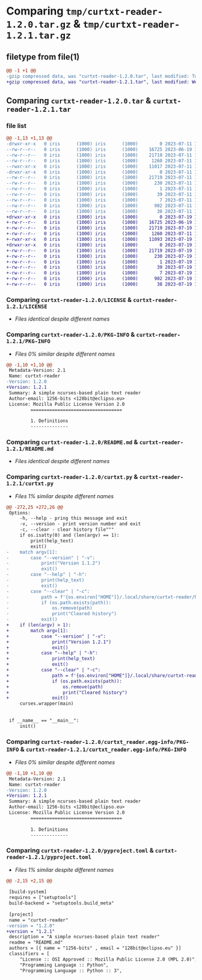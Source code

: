 # Comparing `tmp/curtxt-reader-1.2.0.tar.gz` & `tmp/curtxt-reader-1.2.1.tar.gz`

## filetype from file(1)

```diff
@@ -1 +1 @@
-gzip compressed data, was "curtxt-reader-1.2.0.tar", last modified: Tue Jul 11 17:19:45 2023, max compression
+gzip compressed data, was "curtxt-reader-1.2.1.tar", last modified: Wed Jul 19 12:10:31 2023, max compression
```

## Comparing `curtxt-reader-1.2.0.tar` & `curtxt-reader-1.2.1.tar`

### file list

```diff
@@ -1,13 +1,13 @@
-drwxr-xr-x   0 iris      (1000) iris      (1000)        0 2023-07-11 17:19:45.257047 curtxt-reader-1.2.0/
--rw-r--r--   0 iris      (1000) iris      (1000)    16725 2023-06-19 15:58:49.000000 curtxt-reader-1.2.0/LICENSE
--rw-r--r--   0 iris      (1000) iris      (1000)    21719 2023-07-11 17:19:45.257047 curtxt-reader-1.2.0/PKG-INFO
--rw-r--r--   0 iris      (1000) iris      (1000)     1260 2023-07-11 17:04:49.000000 curtxt-reader-1.2.0/README.md
--rwxr-xr-x   0 iris      (1000) iris      (1000)    11017 2023-07-11 17:01:08.000000 curtxt-reader-1.2.0/curtxt.py
-drwxr-xr-x   0 iris      (1000) iris      (1000)        0 2023-07-11 17:19:45.257047 curtxt-reader-1.2.0/curtxt_reader.egg-info/
--rw-r--r--   0 iris      (1000) iris      (1000)    21719 2023-07-11 17:19:45.000000 curtxt-reader-1.2.0/curtxt_reader.egg-info/PKG-INFO
--rw-r--r--   0 iris      (1000) iris      (1000)      230 2023-07-11 17:19:45.000000 curtxt-reader-1.2.0/curtxt_reader.egg-info/SOURCES.txt
--rw-r--r--   0 iris      (1000) iris      (1000)        1 2023-07-11 17:19:45.000000 curtxt-reader-1.2.0/curtxt_reader.egg-info/dependency_links.txt
--rw-r--r--   0 iris      (1000) iris      (1000)       39 2023-07-11 17:19:45.000000 curtxt-reader-1.2.0/curtxt_reader.egg-info/entry_points.txt
--rw-r--r--   0 iris      (1000) iris      (1000)        7 2023-07-11 17:19:45.000000 curtxt-reader-1.2.0/curtxt_reader.egg-info/top_level.txt
--rw-r--r--   0 iris      (1000) iris      (1000)      902 2023-07-11 17:06:35.000000 curtxt-reader-1.2.0/pyproject.toml
--rw-r--r--   0 iris      (1000) iris      (1000)       38 2023-07-11 17:19:45.257047 curtxt-reader-1.2.0/setup.cfg
+drwxr-xr-x   0 iris      (1000) iris      (1000)        0 2023-07-19 12:10:31.516509 curtxt-reader-1.2.1/
+-rw-r--r--   0 iris      (1000) iris      (1000)    16725 2023-06-19 15:58:49.000000 curtxt-reader-1.2.1/LICENSE
+-rw-r--r--   0 iris      (1000) iris      (1000)    21719 2023-07-19 12:10:31.516509 curtxt-reader-1.2.1/PKG-INFO
+-rw-r--r--   0 iris      (1000) iris      (1000)     1260 2023-07-11 17:04:49.000000 curtxt-reader-1.2.1/README.md
+-rwxr-xr-x   0 iris      (1000) iris      (1000)    11093 2023-07-19 12:09:26.000000 curtxt-reader-1.2.1/curtxt.py
+drwxr-xr-x   0 iris      (1000) iris      (1000)        0 2023-07-19 12:10:31.513176 curtxt-reader-1.2.1/curtxt_reader.egg-info/
+-rw-r--r--   0 iris      (1000) iris      (1000)    21719 2023-07-19 12:10:31.000000 curtxt-reader-1.2.1/curtxt_reader.egg-info/PKG-INFO
+-rw-r--r--   0 iris      (1000) iris      (1000)      230 2023-07-19 12:10:31.000000 curtxt-reader-1.2.1/curtxt_reader.egg-info/SOURCES.txt
+-rw-r--r--   0 iris      (1000) iris      (1000)        1 2023-07-19 12:10:31.000000 curtxt-reader-1.2.1/curtxt_reader.egg-info/dependency_links.txt
+-rw-r--r--   0 iris      (1000) iris      (1000)       39 2023-07-19 12:10:31.000000 curtxt-reader-1.2.1/curtxt_reader.egg-info/entry_points.txt
+-rw-r--r--   0 iris      (1000) iris      (1000)        7 2023-07-19 12:10:31.000000 curtxt-reader-1.2.1/curtxt_reader.egg-info/top_level.txt
+-rw-r--r--   0 iris      (1000) iris      (1000)      902 2023-07-19 12:09:35.000000 curtxt-reader-1.2.1/pyproject.toml
+-rw-r--r--   0 iris      (1000) iris      (1000)       38 2023-07-19 12:10:31.516509 curtxt-reader-1.2.1/setup.cfg
```

### Comparing `curtxt-reader-1.2.0/LICENSE` & `curtxt-reader-1.2.1/LICENSE`

 * *Files identical despite different names*

### Comparing `curtxt-reader-1.2.0/PKG-INFO` & `curtxt-reader-1.2.1/PKG-INFO`

 * *Files 0% similar despite different names*

```diff
@@ -1,10 +1,10 @@
 Metadata-Version: 2.1
 Name: curtxt-reader
-Version: 1.2.0
+Version: 1.2.1
 Summary: A simple ncurses-based plain text reader
 Author-email: 1256-bits <128bit@eclipso.eu>
 License: Mozilla Public License Version 2.0
         ==================================
         
         1. Definitions
         --------------
```

### Comparing `curtxt-reader-1.2.0/README.md` & `curtxt-reader-1.2.1/README.md`

 * *Files identical despite different names*

### Comparing `curtxt-reader-1.2.0/curtxt.py` & `curtxt-reader-1.2.1/curtxt.py`

 * *Files 1% similar despite different names*

```diff
@@ -272,25 +272,26 @@
 Options:
     -h, --help - pring this message and exit
     -v, --version - print version number and exit
     -c, --clear - clear history file"""
     if os.isatty(0) and (len(argv) == 1):
         print(help_text)
         exit()
-    match argv[1]:
-        case "--version" | "-v":
-            print("Version 1.1.2")
-            exit()
-        case "--help" | "-h":
-            print(help_text)
-            exit()
-        case "--clear" | "-c":
-            path = f'{os.environ["HOME"]}/.local/share/curtxt-reader/history'
-            if (os.path.exists(path)):
-                os.remove(path)
-                print("Cleared history")
-            exit()
+    if (len(argv) > 1):
+        match argv[1]:
+            case "--version" | "-v":
+                print("Version 1.2.1")
+                exit()
+            case "--help" | "-h":
+                print(help_text)
+                exit()
+            case "--clear" | "-c":
+                path = f'{os.environ["HOME"]}/.local/share/curtxt-reader/history'
+                if (os.path.exists(path)):
+                    os.remove(path)
+                    print("Cleared history")
+                exit()
     curses.wrapper(main)
 
 
 if __name__ == "__main__":
     init()
```

### Comparing `curtxt-reader-1.2.0/curtxt_reader.egg-info/PKG-INFO` & `curtxt-reader-1.2.1/curtxt_reader.egg-info/PKG-INFO`

 * *Files 0% similar despite different names*

```diff
@@ -1,10 +1,10 @@
 Metadata-Version: 2.1
 Name: curtxt-reader
-Version: 1.2.0
+Version: 1.2.1
 Summary: A simple ncurses-based plain text reader
 Author-email: 1256-bits <128bit@eclipso.eu>
 License: Mozilla Public License Version 2.0
         ==================================
         
         1. Definitions
         --------------
```

### Comparing `curtxt-reader-1.2.0/pyproject.toml` & `curtxt-reader-1.2.1/pyproject.toml`

 * *Files 1% similar despite different names*

```diff
@@ -2,15 +2,15 @@
 
 [build-system]
 requires = ["setuptools"]
 build-backend = "setuptools.build_meta"
 
 [project]
 name = "curtxt-reader"
-version = "1.2.0"
+version = "1.2.1"
 description = "A simple ncurses-based plain text reader"
 readme = "README.md"
 authors = [{ name = "1256-bits" , email = "128bit@eclipso.eu" }]
 classifiers = [
     "License :: OSI Approved :: Mozilla Public License 2.0 (MPL 2.0)",
     "Programming Language :: Python",
     "Programming Language :: Python :: 3",
```

